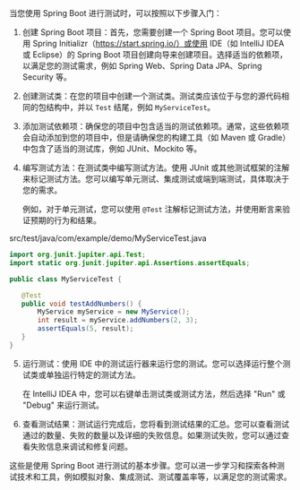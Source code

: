 当您使用 Spring Boot 进行测试时，可以按照以下步骤入门：

1. 创建 Spring Boot 项目：首先，您需要创建一个 Spring Boot 项目。您可以使用 Spring Initializr（https://start.spring.io/）或使用 IDE（如 IntelliJ IDEA 或 Eclipse）的 Spring Boot 项目创建向导来创建项目。选择适当的依赖项，以满足您的测试需求，例如 Spring Web、Spring Data JPA、Spring Security 等。

2. 创建测试类：在您的项目中创建一个测试类。测试类应该位于与您的源代码相同的包结构中，并以 `Test` 结尾，例如 `MyServiceTest`。

3. 添加测试依赖项：确保您的项目中包含适当的测试依赖项。通常，这些依赖项会自动添加到您的项目中，但是请确保您的构建工具（如 Maven 或 Gradle）中包含了适当的测试库，例如 JUnit、Mockito 等。

4. 编写测试方法：在测试类中编写测试方法。使用 JUnit 或其他测试框架的注解来标记测试方法。您可以编写单元测试、集成测试或端到端测试，具体取决于您的需求。

   例如，对于单元测试，您可以使用 `@Test` 注解标记测试方法，并使用断言来验证预期的行为和结果。

src/test/java/com/example/demo/MyServiceTest.java
```java
import org.junit.jupiter.api.Test;
import static org.junit.jupiter.api.Assertions.assertEquals;

public class MyServiceTest {

   @Test
   public void testAddNumbers() {
       MyService myService = new MyService();
       int result = myService.addNumbers(2, 3);
       assertEquals(5, result);
   }
}
```

5. 运行测试：使用 IDE 中的测试运行器来运行您的测试。您可以选择运行整个测试类或单独运行特定的测试方法。

   在 IntelliJ IDEA 中，您可以右键单击测试类或测试方法，然后选择 "Run" 或 "Debug" 来运行测试。

6. 查看测试结果：测试运行完成后，您将看到测试结果的汇总。您可以查看测试通过的数量、失败的数量以及详细的失败信息。如果测试失败，您可以通过查看失败信息来调试和修复问题。

这些是使用 Spring Boot 进行测试的基本步骤。您可以进一步学习和探索各种测试技术和工具，例如模拟对象、集成测试、测试覆盖率等，以满足您的测试需求。